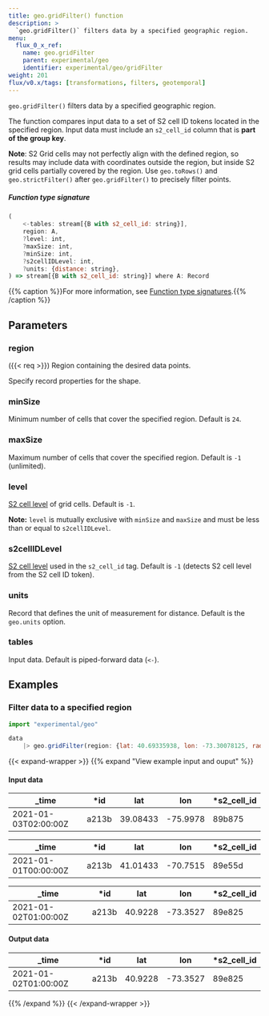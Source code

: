 ```yaml
---
title: geo.gridFilter() function
description: >
  `geo.gridFilter()` filters data by a specified geographic region.
menu:
  flux_0_x_ref:
    name: geo.gridFilter
    parent: experimental/geo
    identifier: experimental/geo/gridFilter
weight: 201
flux/v0.x/tags: [transformations, filters, geotemporal]
---
```


<!------------------------------------------------------------------------------

IMPORTANT: This page was generated from comments in the Flux source code. Any
edits made directly to this page will be overwritten the next time the
documentation is generated. 

To make updates to this documentation, update the function comments above the
function definition in the Flux source code:

https://github.com/influxdata/flux/blob/master/stdlib/experimental/geo/geo.flux#L665-L700

Contributing to Flux: https://github.com/influxdata/flux#contributing
Fluxdoc syntax: https://github.com/influxdata/flux/blob/master/docs/fluxdoc.md

------------------------------------------------------------------------------->

`geo.gridFilter()` filters data by a specified geographic region.

The function compares input data to a set of S2 cell ID tokens located in the specified region.
Input data must include an `s2_cell_id` column that is **part of the group key**.

**Note**: S2 Grid cells may not perfectly align with the defined region,
so results may include data with coordinates outside the region, but inside
S2 grid cells partially covered by the region.
Use `geo.toRows()` and `geo.strictFilter()` after `geo.gridFilter()` to precisely filter points.

##### Function type signature

```js
(
    <-tables: stream[{B with s2_cell_id: string}],
    region: A,
    ?level: int,
    ?maxSize: int,
    ?minSize: int,
    ?s2cellIDLevel: int,
    ?units: {distance: string},
) => stream[{B with s2_cell_id: string}] where A: Record
```

{{% caption %}}For more information, see [Function type signatures](/flux/v0.x/function-type-signatures/).{{% /caption %}}

## Parameters

### region
({{< req >}})
Region containing the desired data points.

Specify record properties for the shape.

### minSize

Minimum number of cells that cover the specified region.
Default is `24`.



### maxSize

Maximum number of cells that cover the specified region.
Default is `-1` (unlimited).



### level

[S2 cell level](https://s2geometry.io/resources/s2cell_statistics.html)
of grid cells. Default is `-1`.

**Note:** `level` is mutually exclusive with `minSize` and `maxSize` and
must be less than or equal to `s2cellIDLevel`.

### s2cellIDLevel

[S2 cell level](https://s2geometry.io/resources/s2cell_statistics.html)
used in the `s2_cell_id` tag. Default is `-1` (detects S2 cell level from the S2 cell ID token).



### units

Record that defines the unit of measurement for distance.
Default is the `geo.units` option.



### tables

Input data. Default is piped-forward data (`<-`).




## Examples

### Filter data to a specified region

```js
import "experimental/geo"

data
    |> geo.gridFilter(region: {lat: 40.69335938, lon: -73.30078125, radius: 20.0})

```

{{< expand-wrapper >}}
{{% expand "View example input and ouput" %}}

#### Input data

| _time                | *id   | lat      | lon      | *s2_cell_id |
| -------------------- | ----- | -------- | -------- | ----------- |
| 2021-01-03T02:00:00Z | a213b | 39.08433 | -75.9978 | 89b875      |

| _time                | *id   | lat      | lon      | *s2_cell_id |
| -------------------- | ----- | -------- | -------- | ----------- |
| 2021-01-01T00:00:00Z | a213b | 41.01433 | -70.7515 | 89e55d      |

| _time                | *id   | lat     | lon      | *s2_cell_id |
| -------------------- | ----- | ------- | -------- | ----------- |
| 2021-01-02T01:00:00Z | a213b | 40.9228 | -73.3527 | 89e825      |


#### Output data

| _time                | *id   | lat     | lon      | *s2_cell_id |
| -------------------- | ----- | ------- | -------- | ----------- |
| 2021-01-02T01:00:00Z | a213b | 40.9228 | -73.3527 | 89e825      |

{{% /expand %}}
{{< /expand-wrapper >}}
